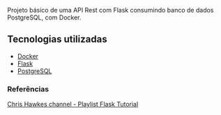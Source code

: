 Projeto básico de uma API Rest com Flask consumindo banco de dados PostgreSQL, com Docker.

## Tecnologias utilizadas

- [Docker](https://www.docker.com)
- [Flask](https://www.palletsprojects.com/p/flask/)
- [PostgreSQL](https://www.postgresql.org)

### Referências
[Chris Hawkes channel - Playlist Flask Tutorial](https://www.youtube.com/watch?v=gDSLrpxR3G4&list=PLei96ZX_m9sWQco3fwtSMqyGL-JDQo28l)
